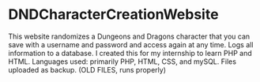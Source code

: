 # DNDCharacterCreationWebsite
This website randomizes a Dungeons and Dragons character that you can save with a username and password and access again at any time. Logs all information to a database. I created this for my internship to learn PHP and HTML.
Languages used: primarily PHP, HTML, CSS, and mySQL.
Files uploaded as backup. (OLD FILES, runs properly)
